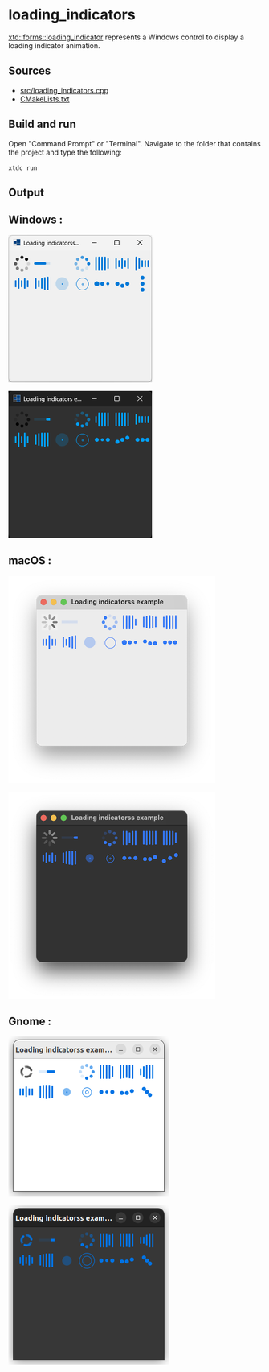 # loading_indicators

[xtd::forms::loading_indicator](https://gammasoft71.github.io/xtd/reference_guides/latest/classxtd_1_1forms_1_1loading__indicator.html) represents a Windows control to display a loading indicator animation.

## Sources

* [src/loading_indicators.cpp](src/loading_indicators.cpp)
* [CMakeLists.txt](CMakeLists.txt)

## Build and run

Open "Command Prompt" or "Terminal". Navigate to the folder that contains the project and type the following:

```shell
xtdc run
```

## Output

## Windows :

![Screenshot](../../../../docs/pictures/examples/loading_indicators_w.png)

![Screenshot](../../../../docs/pictures/examples/loading_indicators_wd.png)

## macOS :

![Screenshot](../../../../docs/pictures/examples/loading_indicators_m.png)

![Screenshot](../../../../docs/pictures/examples/loading_indicators_md.png)

## Gnome :

![Screenshot](../../../../docs/pictures/examples/loading_indicators_g.png)

![Screenshot](../../../../docs/pictures/examples/loading_indicators_gd.png)
